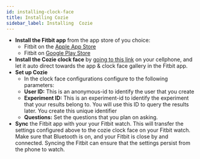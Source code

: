 ```yaml
---
id: installing-clock-face
title: Installing Cozie
sidebar_label: Installing  Cozie
---
```



 * **Install the Fitbit app** from the app store of you choice:
   * Fitbit on the [Apple App Store](https://www.fitbit.com/global/sg/setup/setup-apple-store)
   * Fitbit on [Google Play Store](https://www.fitbit.com/global/sg/setup/setup-google-store)
 * **Install the Cozie clock face** by [going to this link](https://gallery.fitbit.com/details/d787c911-ce11-432e-8b68-69da0f3446c8) on your cellphone, and let it auto direct towards the app & clock face gallery in the Fitbit app. 
 * **Set up Cozie**
   * In the clock face configurations configure to the following parameters:
   * **User ID:** This is an anonymous-id to identify the user that you create
   * **Experiment ID:** This is an experiment-id to identify the experiment that your results belong to. You will use this ID to query the results later. You create this unique identifier
   * **Questions:** Set the questions that you plan on asking.
 * **Sync** the Fitbit app with your your Fitbit watch. This will transfer the settings configured above to the cozie clock face on your Fitbit watch. Make sure that Bluetooth is on, and your Fitbit is close by and connected. Syncing the Fitbit can ensure that the settings persist from the phone to watch.
